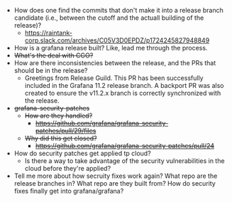 - How does one find the commits that don't make it into a release branch candidate (i.e., between the cutoff and the actuall building of the release)?
  - https://raintank-corp.slack.com/archives/C05V3D0EPDZ/p1724245827948849
- How is a grafana release built? Like, lead me through the process.
- ~~What's the deal with CGO?~~
- How are there inconsistencies between the release, and the PRs that should be in the release?
  - Greetings from Release Guild. This PR has been successfully included in the Grafana 11.2 release branch. A backport PR was also created to ensure the v11.2.x branch is correctly synchronized with the release.
- ~~grafana-security-patches~~
  - ~~How are they handled?~~
    - ~~https://github.com/grafana/grafana-security-patches/pull/29/files~~
  - ~~Why did this get closed?~~
    - ~~https://github.com/grafana/grafana-security-patches/pull/24~~
- How do security patches get applied tp cloud?
  - Is there a way to take advantage of the security vulnerabilities in the cloud before they're applied?
- Tell me more about how secruity fixes work again? What repo are the release branches in? What repo are they built from? How do security fixes finally get into grafana/grafana?